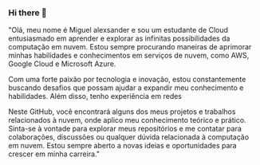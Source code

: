 ### Hi there 👋
"Olá, meu nome é Miguel  alexsander e sou um estudante de Cloud entusiasmado em aprender e explorar as infinitas possibilidades da computação em nuvem. Estou sempre procurando maneiras de aprimorar minhas habilidades e conhecimentos em serviços de nuvem, como AWS, Google Cloud e Microsoft Azure.

Com uma forte paixão por tecnologia e inovação, estou constantemente buscando desafios que possam ajudar a expandir meu conhecimento e habilidades. Além disso, tenho experiência em redes

Neste GitHub, você encontrará alguns dos meus projetos e trabalhos relacionados à nuvem, onde aplico meu conhecimento teórico e prático. Sinta-se à vontade para explorar meus repositórios e me contatar para colaborações, discussões ou qualquer dúvida relacionada à computação em nuvem. Estou sempre aberto a novas ideias e oportunidades para crescer em minha carreira."
<!--
**miguelalexsander1/miguelalexsander1** is a ✨ _special_ ✨ repository because its `README.md` (this file) appears on your GitHub profile.

Here are some ideas to get you started:

- 🔭 I’m currently working on ...
- 🌱 I’m currently learning ...
- 👯 I’m looking to collaborate on ...
- 🤔 I’m looking for help with ...
- 💬 Ask me about ...
- 📫 How to reach me: ...
- 😄 Pronouns: ...
- ⚡ Fun fact: ...
-->
